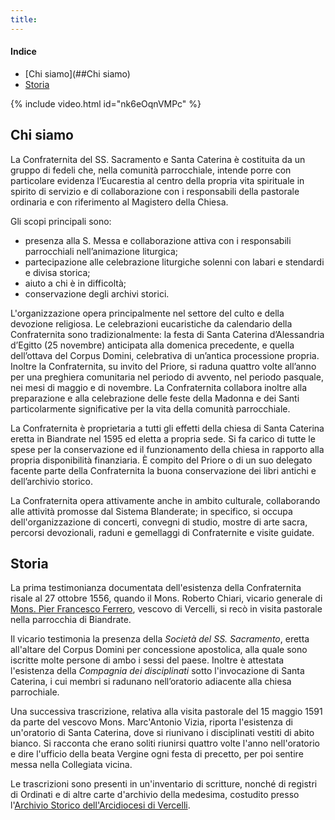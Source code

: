 ```yaml
---
title:
---
```


#### Indice
- [Chi siamo](##Chi siamo)
- [Storia](##Storia)

{% include video.html id="nk6eOqnVMPc" %}

## Chi siamo
La Confraternita del SS. Sacramento e Santa Caterina è costituita da un gruppo di fedeli che, nella comunità parrocchiale, intende porre con particolare evidenza l’Eucarestia al centro della propria vita spirituale in spirito di servizio e di collaborazione con i responsabili della pastorale ordinaria e con riferimento al Magistero della Chiesa.

Gli scopi principali sono:

- presenza alla S. Messa e collaborazione attiva con i responsabili parrocchiali nell’animazione liturgica;
- partecipazione alle celebrazione liturgiche solenni con labari e stendardi e divisa storica;
- aiuto a chi è in difficoltà;
- conservazione degli archivi storici.

L'organizzazione opera principalmente nel settore del culto e della devozione religiosa. Le celebrazioni eucaristiche da calendario della Confraternita sono tradizionalmente: la festa di Santa Caterina d’Alessandria d’Egitto (25 novembre) anticipata alla domenica precedente, e quella dell’ottava del Corpus Domini, celebrativa di un’antica processione propria. Inoltre la Confraternita, su invito del Priore, si raduna quattro volte all’anno per una preghiera comunitaria nel periodo di avvento, nel periodo pasquale, nei mesi di maggio e di novembre.
La Confraternita collabora inoltre alla preparazione e alla celebrazione delle feste della Madonna e dei Santi particolarmente significative per la vita della comunità parrocchiale.

La Confraternita è proprietaria a tutti gli effetti della chiesa di Santa Caterina eretta in Biandrate nel 1595 ed eletta a propria sede. Si fa carico di tutte le spese per la conservazione ed il funzionamento della chiesa in rapporto alla propria disponibilità finanziaria. È compito del Priore o di un suo delegato facente parte della Confraternita la buona conservazione dei libri antichi e dell’archivio storico.

La Confraternita opera attivamente anche in ambito culturale, collaborando alle attività promosse dal Sistema Blanderate; in specifico, si occupa dell'organizzazione di concerti, convegni di studio, mostre di arte sacra, percorsi devozionali, raduni e gemellaggi di Confraternite e visite guidate.

## Storia  
La prima testimonianza documentata dell'esistenza della Confraternita risale
al 27 ottobre 1556, quando il Mons. Roberto Chiari, vicario generale di [Mons. Pier Francesco Ferrero](https://www.treccani.it/enciclopedia/pier-francesco-ferrero_%28Dizionario-Biografico%29/), vescovo di Vercelli, si recò in visita pastorale nella parrocchia di Biandrate.

Il vicario testimonia la presenza della *Società del SS. Sacramento*, eretta all'altare del Corpus Domini per concessione apostolica, alla quale sono iscritte molte persone di ambo i sessi del paese. Inoltre è attestata l'esistenza della *Compagnia dei disciplinati* sotto l'invocazione di Santa Caterina, i cui membri si radunano nell’oratorio adiacente alla chiesa parrochiale.

Una successiva trascrizione, relativa alla visita pastorale del 15 maggio 1591 da parte del vescovo Mons. Marc'Antonio Vizia, riporta l'esistenza di un'oratorio di Santa Caterina, dove si riunivano i disciplinati vestiti di abito bianco. Si racconta
che erano soliti riunirsi quattro volte l'anno nell'oratorio e dire l'ufficio della beata Vergine ogni festa di precetto, per poi sentire messa nella Collegiata vicina.

Le trascrizioni sono presenti in un'inventario di scritture, nonché di registri di Ordinati e di altre carte d'archivio della medesima, costudito presso l'[Archivio Storico dell'Arcidiocesi di Vercelli](https://www.beweb.chiesacattolica.it/istituticulturali/istituto/3405/Archivio+Storico+dell%27Arcidiocesi+di+Vercelli).
